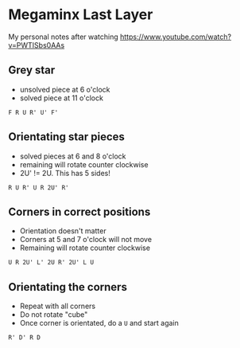# Megaminx Last Layer
My personal notes after watching https://www.youtube.com/watch?v=PWTISbs0AAs

## Grey star
- unsolved piece at 6 o'clock
- solved piece at 11 o'clock
```
F R U R' U' F'
```

## Orientating star pieces
- solved pieces at 6 and 8 o'clock
- remaining will rotate counter clockwise
- 2U' != 2U. This has 5 sides!
```
R U R' U R 2U' R'
```

## Corners in correct positions
- Orientation doesn't matter
- Corners at 5 and 7 o'clock will not move
- Remaining will rotate counter clockwise
```
U R 2U' L' 2U R' 2U' L U
```

## Orientating the corners
- Repeat with all corners
- Do not rotate "cube"
- Once corner is orientated, do a `U` and start again
```
R' D' R D
```
